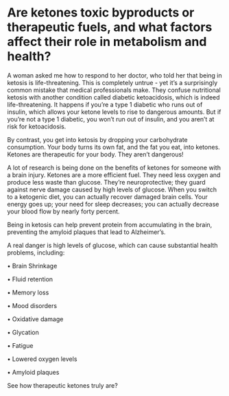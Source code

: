 # Are ketones toxic byproducts or therapeutic fuels, and what factors affect their role in metabolism and health?

A woman asked me how to respond to her doctor, who told her that being in ketosis is life-threatening. This is completely untrue - yet it’s a surprisingly common mistake that medical professionals make. They confuse nutritional ketosis with another condition called diabetic ketoacidosis, which is indeed life-threatening. It happens if you’re a type 1 diabetic who runs out of insulin, which allows your ketone levels to rise to dangerous amounts. But if you’re not a type 1 diabetic, you won’t run out of insulin, and you aren’t at risk for ketoacidosis.

By contrast, you get into ketosis by dropping your carbohydrate consumption. Your body turns its own fat, and the fat you eat, into ketones. Ketones are therapeutic for your body. They aren’t dangerous!

A lot of research is being done on the benefits of ketones for someone with a brain injury. Ketones are a more efficient fuel. They need less oxygen and produce less waste than glucose. They’re neuroprotective; they guard against nerve damage caused by high levels of glucose. When you switch to a ketogenic diet, you can actually recover damaged brain cells. Your energy goes up; your need for sleep decreases; you can actually decrease your blood flow by nearly forty percent.

Being in ketosis can help prevent protein from accumulating in the brain, preventing the amyloid plaques that lead to Alzheimer’s.

A real danger is high levels of glucose, which can cause substantial health problems, including:

• Brain Shrinkage

• Fluid retention

• Memory loss

• Mood disorders

• Oxidative damage

• Glycation

• Fatigue

• Lowered oxygen levels

• Amyloid plaques

See how therapeutic ketones truly are?